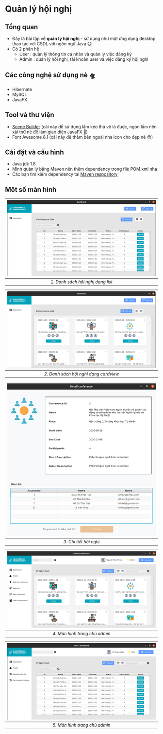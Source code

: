 <!-- @format -->

# Quản lý hội nghị

## Tổng quan

- Đây là bài tập về **quản lý hội nghị** - sử dụng như một ứng dụng desktop thao tác với CSDL với ngôn ngữ Java 😃
- Có 2 phân hệ :
  - User : quản lý thông tin cá nhân và quản lý việc đăng ký
  - Admin : quản lý hôi nghi, tài khoản user và việc đăng ký hội nghi

## Các công nghệ sử dụng nè 🛸

- Hibernate
- MySQL
- JavaFX

## Tool và thư viện
- [Scene Builder](https://gluonhq.com/products/scene-builder/) (cái này dễ sử dụng lắm kéo thả vô là được, ngon lắm nên xài thử nè để làm giao diện JavaFX 🤩)
- Font Awesome 8.1 (cái này để thêm bên ngoài nha icon cho đẹp nè 😙)

## Cài đặt và cấu hình

- Java jdk 1.8
- Mình quản lý bằng Maven nên thêm dependency trong file POM.xml nha
- Các bạn tìm kiếm dependency tại [Maven respository](https://mvnrepository.com/)

## Môt số màn hình
|  ![](2020-08-21-14-18-45.png)  |
| :----------------------------: |
| _1. Danh sách hội nghị dạng list_ |


|  ![](2020-08-21-14-21-02.png)  |
| :----------------------------: |
| _2. Danh sách hội nghị dạng cardview_ |


|  ![](2020-08-21-14-22-36.png)  |
| :----------------------------: |
| _3. Chi tiết hội nghị_ |

|  ![](2020-08-21-14-23-53.png)  |
| :----------------------------: |
| _4. Màn hình trang chủ admin_ |

|  ![](2020-08-21-14-25-14.png)  |
| :----------------------------: |
| _5. Màn hình trang chủ admin_ |


